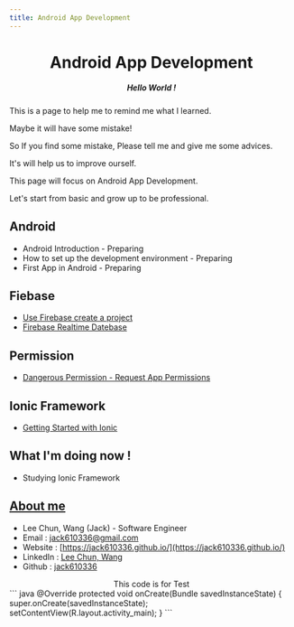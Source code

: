 ```yaml
---
title: Android App Development
---
```


# <center>Android App Development</center>
##### <center>Hello World !</center>    




This is a page to help me to remind me what I learned.   

Maybe it will have some mistake!    

So If you find some mistake, Please tell me and give me some advices.

It's will help us to improve ourself.   

This page will focus on Android App Development.    

Let's start from basic and grow up to be professional.   



## Android

  * Android Introduction - Preparing
  * How to set up the development environment - Preparing
  * First App in Android - Preparing

## Fiebase
  * [Use Firebase create a project](/FireBase.md)
  * [Firebase Realtime Datebase](/androidimportfirebase.md)

## Permission
  * [Dangerous Permission - Request App Permissions](/permission.md)

## Ionic Framework
  * [Getting Started with Ionic](/ionic.md)

## What I'm doing now !
  * Studying Ionic Framework   

## [About me](/aboutme.md)
  * Lee Chun, Wang (Jack) - Software Engineer
  * Email : jack610336@gmail.com
  * Website : [https://jack610336.github.io/](https://jack610336.github.io/)
  * LinkedIn : [Lee Chun, Wang](https://www.linkedin.com/in/lee-chun-wang-4a19a2b3/)
  * Github : [jack610336](https://github.com/jack610336)

<center>This code is for Test</center>
``` java
@Override  
protected void onCreate(Bundle savedInstanceState) {  
    super.onCreate(savedInstanceState);  
   setContentView(R.layout.activity_main);
}
```
